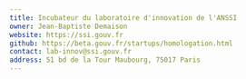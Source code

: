 ```yaml
---
title: Incubateur du laboratoire d'innovation de l'ANSSI
owner: Jean-Baptiste Demaison
website: https://ssi.gouv.fr
github: https://beta.gouv.fr/startups/homologation.html
contact: lab-innov@ssi.gouv.fr
address: 51 bd de la Tour Maubourg, 75017 Paris
---
```

